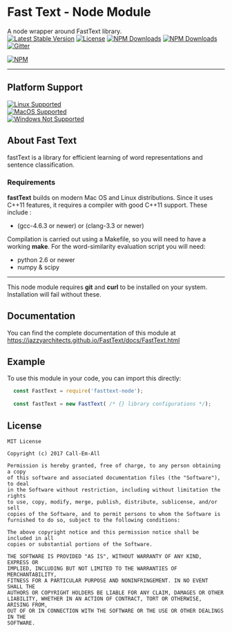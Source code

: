 # Fast Text - Node Module

A node wrapper around FastText library.  
[![Latest Stable Version](https://img.shields.io/npm/v/fasttext-node.svg)](https://www.npmjs.com/package/fasttext-node)
[![License](https://img.shields.io/npm/l/fasttext-node.svg)](https://www.npmjs.com/package/fasttext-node)
[![NPM Downloads](https://img.shields.io/npm/dt/fasttext-node.svg)](https://www.npmjs.com/package/fasttext-node)
[![NPM Downloads](https://img.shields.io/npm/dm/fasttext-node.svg)](https://www.npmjs.com/package/fasttext-node)
[![Gitter](https://img.shields.io/gitter/room/nwjs/nw.js.svg)](https://gitter.im/fasttext-node/Lobby)

[![NPM](https://nodei.co/npm/fasttext-node.png?downloads=true&downloadRank=true&stars=true)](https://nodei.co/npm/fasttext-node/)
<hr />

## Platform Support
[![Linux Supported](https://img.shields.io/badge/Linux-Supported-brightgreen.svg)](https://github.com/jazzyarchitects/fasttext-node)  
[![MacOS Supported](https://img.shields.io/badge/MacOS-Supported-brightgreen.svg)](https://github.com/jazzyarchitects/fasttext-node)  
[![Windows Not Supported](https://img.shields.io/badge/Windows-Not%20Supported-red.svg)](https://github.com/jazzyarchitects/fasttext-node)  


## About Fast Text
fastText is a library for efficient learning of word representations and sentence classification.

### Requirements

**fastText** builds on modern Mac OS and Linux distributions.
Since it uses C++11 features, it requires a compiler with good C++11 support.
These include :

* (gcc-4.6.3 or newer) or (clang-3.3 or newer)

Compilation is carried out using a Makefile, so you will need to have a working **make**.
For the word-similarity evaluation script you will need:

* python 2.6 or newer
* numpy & scipy

<hr />

This node module requires **git** and **curl** to be installed on your system. Installation will fail without these.

## Documentation

You can find the complete documentation of this module at <a href="https://jazzyarchitects.github.io/fasttext-node/FastText.html">https://jazzyarchitects.github.io/FastText/docs/FastText.html</a>

## Example

To use this module in your code, you can import this directly:

```js
  const FastText = require('fasttext-node');
  
  const fastText = new FastText( /* {} library configurations */);
```
## License

```
MIT License

Copyright (c) 2017 Call-Em-All

Permission is hereby granted, free of charge, to any person obtaining a copy
of this software and associated documentation files (the "Software"), to deal
in the Software without restriction, including without limitation the rights
to use, copy, modify, merge, publish, distribute, sublicense, and/or sell
copies of the Software, and to permit persons to whom the Software is
furnished to do so, subject to the following conditions:

The above copyright notice and this permission notice shall be included in all
copies or substantial portions of the Software.

THE SOFTWARE IS PROVIDED "AS IS", WITHOUT WARRANTY OF ANY KIND, EXPRESS OR
IMPLIED, INCLUDING BUT NOT LIMITED TO THE WARRANTIES OF MERCHANTABILITY,
FITNESS FOR A PARTICULAR PURPOSE AND NONINFRINGEMENT. IN NO EVENT SHALL THE
AUTHORS OR COPYRIGHT HOLDERS BE LIABLE FOR ANY CLAIM, DAMAGES OR OTHER
LIABILITY, WHETHER IN AN ACTION OF CONTRACT, TORT OR OTHERWISE, ARISING FROM,
OUT OF OR IN CONNECTION WITH THE SOFTWARE OR THE USE OR OTHER DEALINGS IN THE
SOFTWARE.
```
